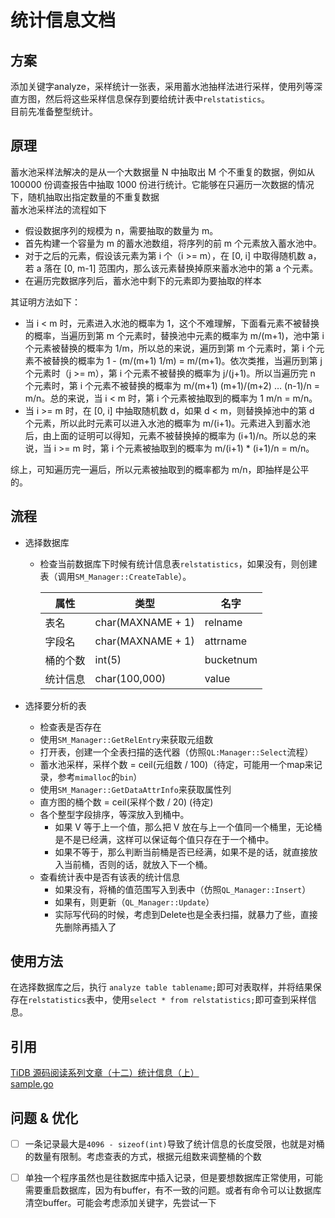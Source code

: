 # 统计信息文档
## 方案
添加关键字analyze，采样统计一张表，采用蓄水池抽样法进行采样，使用列等深直方图，然后将这些采样信息保存到要给统计表中`relstatistics`。  
目前先准备整型统计。

## 原理
蓄水池采样法解决的是从一个大数据量 N 中抽取出 M 个不重复的数据，例如从 100000 份调查报告中抽取 1000 份进行统计。它能够在只遍历一次数据的情况下，随机抽取出指定数量的不重复数据  
蓄水池采样法的流程如下  

- 假设数据序列的规模为 n，需要抽取的数量为 m。  
- 首先构建一个容量为 m 的蓄水池数组，将序列的前 m 个元素放入蓄水池中。  
- 对于之后的元素，假设该元素为第 i 个（i >= m），在 [0, i] 中取得随机数 a，若 a 落在 [0, m-1] 范围内，那么该元素替换掉原来蓄水池中的第 a 个元素。  
- 在遍历完数据序列后，蓄水池中剩下的元素即为要抽取的样本  

其证明方法如下：

- 当 i < m 时，元素进入水池的概率为 1，这个不难理解，下面看元素不被替换的概率，当遍历到第 m 个元素时，替换池中元素的概率为 m/(m+1)，池中第 i 个元素被替换的概率为 1/m，所以总的来说，遍历到第 m 个元素时，第 i 个元素不被替换的概率为 1 - (m/(m+1) 1/m) = m/(m+1)。依次类推，当遍历到第 j 个元素时（j >= m），第 i 个元素不被替换的概率为 j/(j+1)。所以当遍历完 n 个元素时，第 i 个元素不被替换的概率为 m/(m+1) (m+1)/(m+2) … (n-1)/n = m/n。总的来说，当 i < m 时，第 i 个元素被抽取到的概率为 1 m/n = m/n。  
- 当 i >= m 时，在 [0, i] 中抽取随机数 d，如果 d < m，则替换掉池中的第 d 个元素，所以此时元素可以进入水池的概率为 m/(i+1)。元素进入到蓄水池后，由上面的证明可以得知，元素不被替换掉的概率为 (i+1)/n。所以总的来说，当 i >= m 时，第 i 个元素被抽取到的概率为 m/(i+1) * (i+1)/n = m/n。  

综上，可知遍历完一遍后，所以元素被抽取到的概率都为 m/n，即抽样是公平的。

## 流程

- 选择数据库
  - 检查当前数据库下时候有统计信息表`relstatistics`，如果没有，则创建表（调用`SM_Manager::CreateTable`）。  

    | 属性 | 类型 | 名字 |
    | -- | -- | -- |
    | 表名 | char(MAXNAME + 1) | relname |
    | 字段名 | char(MAXNAME + 1) | attrname |
    | 桶的个数 | int(5) | bucketnum |
    | 统计信息 | char(100,000) | value |

- 选择要分析的表
  - 检查表是否存在
  - 使用`SM_Manager::GetRelEntry`来获取元组数
  - 打开表，创建一个全表扫描的迭代器（仿照`QL:Manager::Select`流程）
  - 蓄水池采样，采样个数 = ceil(元组数 / 100)（待定，可能用一个map来记录，参考`mimalloc`的`bin`）
  - 使用`SM_Manager::GetDataAttrInfo`来获取属性列
  - 直方图的桶个数 = ceil(采样个数 / 20) (待定)
  - 各个整型字段排序，等深放入到桶中。
    - 如果 V 等于上一个值，那么把 V 放在与上一个值同一个桶里，无论桶是不是已经满，这样可以保证每个值只存在于一个桶中。 
    - 如果不等于，那么判断当前桶是否已经满，如果不是的话，就直接放入当前桶，否则的话，就放入下一个桶。
  - 查看统计表中是否有该表的统计信息
    - 如果没有，将桶的值范围写入到表中（仿照`QL_Manager::Insert`）
    - 如果有，则更新（`QL_Manager::Update`）
    - 实际写代码的时候，考虑到Delete也是全表扫描，就暴力了些，直接先删除再插入了

## 使用方法
在选择数据库之后，执行 `analyze table tablename;`即可对表取样，并将结果保存在`relstatistics`表中，使用`select * from relstatistics;`即可查到采样信息。  

## 引用
[TiDB 源码阅读系列文章（十二）统计信息（上）](https://cn.pingcap.com/blog/tidb-source-code-reading-12)  
[sample.go](https://github.com/pingcap/tidb/blob/5cc1c3b39eef1596d9432fe5db74ee02b83be46b/statistics/sample.go#L168)

## 问题 & 优化
- [ ] 一条记录最大是`4096 - sizeof(int)`导致了统计信息的长度受限，也就是对桶的数量有限制。考虑查表的方式，根据元组数来调整桶的个数
- [ ] 单独一个程序虽然也是往数据库中插入记录，但是要想数据库正常使用，可能需要重启数据库，因为有buffer，有不一致的问题。或者有命令可以让数据库清空buffer。可能会考虑添加关键字，先尝试一下

